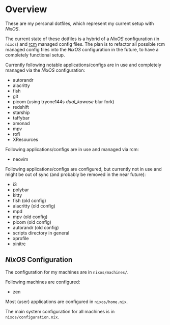 # Overview

These are my personal dotfiles, which represent my current setup with *NixOS*.

The current state of these dotfiles is a hybrid of a *NixOS* configuration (in `nixos`) and [rcm](https://github.com/thoughtbot/rcm) managed config files.
The plan is to refactor all possible rcm managed config files into the *NixOS* configuration in the future, to have a completely functional setup.

Currently following notable applications/configs are in use and completely managed via the *NixOS* configuration:

* autorandr
* alacritty
* fish
* git
* picom (using tryone144s *dual_kawase* blur fork)
* redshift
* starship
* taffybar
* xmonad
* mpv
* rofi
* XResources

Following applications/configs are in use and managed via rcm:

* neovim

Following applications/configs are configured, but currently not in use and might be out of sync (and probably be removed in the near future):

* i3
* polybar
* kitty
* fish (old config)
* alacritty (old config)
* mpd
* mpv (old config)
* picom (old config)
* autorandr (old config)
* scripts directory in general
* xprofile
* xinitrc

## *NixOS* Configuration

The configuration for my machines are in `nixos/machines/`.

Following machines are configured:

* zen

Most (user) applications are configured in `nixos/home.nix`.

The main system configuration for all machines is in `nixos/configuration.nix`.
